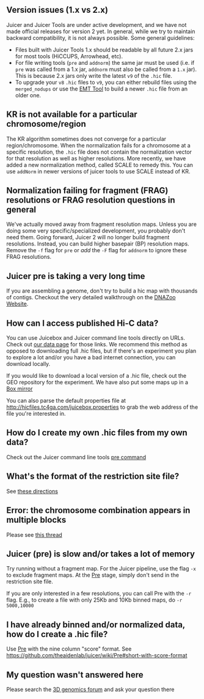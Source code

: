 ## Version issues (1.x vs 2.x)

Juicer and Juicer Tools are under active development, and we have not made official releases for version 2 yet. In general, while we try to maintain backward compatibility, it is not always possible. Some general guidelines:
* Files built with Juicer Tools 1.x should be readable by all future 2.x jars for most tools (HiCCUPS, Arrowhead, etc).
* For file writing tools (`pre` and `addnorm`) the same jar must be used (i.e. if `pre` was called from a 1.x jar, `addnorm` must also be called from a `1.x` jar). This is because 2.x jars only write the latest `v9` of the `.hic` file. 
* To upgrade your `v8` `.hic` files to `v9`, you can either rebuild files using the `merged_nodups` or use the [EMT Tool](https://github.com/sa501428/hic-emt) to build a newer `.hic` file from an older one.

## KR is not available for a particular chromosome/region

The KR algorithm sometimes does not converge for a particular region/chromosome. When the normalization fails for a chromosome at a specific resolution, the `.hic` file does not contain the normalization vector for that resolution as well as higher resolutions. More recently, we have added a new normalization method, called SCALE to remedy this. You can use `addNorm` in newer versions of juicer tools to use SCALE instead of KR.

## Normalization failing for fragment (FRAG) resolutions or FRAG resolution questions in general

We've actually moved away from fragment resolution maps. Unless you are doing some very specific/specialized development, you probably don't need them. Going forward, Juicer 2 will no longer build fragment resolutions. Instead, you can build higher basepair (BP) resolution maps. Remove the `-f` flag for `pre` or *add* the `-F` flag for `addnorm` to ignore these FRAG resolutions.

## Juicer pre is taking a very long time

If you are assembling a genome, don't try to build a hic map with thousands of contigs. Checkout the very detailed walkthrough on the [DNAZoo Website](https://www.dnazoo.org/methods).

## How can I access published Hi-C data?
You can use Juicebox and Juicer command line tools directly on URLs. Check out [our data page](http://aidenlab.org/data.html) for those links. We recommend this method as opposed to downloading full .hic files, but if there's an experiment you plan to explore a lot and/or you have a bad internet connection, you can download locally.

If you would like to download a local version of a .hic file, check out the GEO repository for the experiment. We have also put some maps up in a [Box mirror](https://bcm.app.box.com/v/aidenlab)

You can also parse the default properties file at http://hicfiles.tc4ga.com/juicebox.properties to grab the web address of the file you're interested in.

## How do I create my own .hic files from my own data?
Check out the Juicer command line tools [pre command](https://github.com/theaidenlab/juicer/wiki/Pre)

## What's the format of the restriction site file?
See [these directions](https://github.com/theaidenlab/juicer/wiki/Pre#restriction-site-file-format)

## Error: the chromosome combination appears in multiple blocks
Please see [this thread](http://www.aidenlab.org/forum.html?place=msg%2F3d-genomics%2F2w1OGHo5XdM%2FcIiHCuP_AQAJ)

## Juicer (pre) is slow and/or takes a lot of memory
Try running without a fragment map.  For the Juicer pipeline, use the flag `-x` to exclude fragment maps. At the [Pre](https://github.com/theaidenlab/juicer/wiki/Pre) stage, simply don't send in the restriction site file.

If you are only interested in a few resolutions, you can call Pre with the `-r` flag.  E.g., to create a file with only 25Kb and 10Kb binned maps, do `-r 5000,10000`

## I have already binned and/or normalized data, how do I create a .hic file?
Use [Pre](https://github.com/theaidenlab/juicer/wiki/Pre) with the nine column "score" format.  See https://github.com/theaidenlab/juicer/wiki/Pre#short-with-score-format

## My question wasn't answered here
Please search the [3D genomics forum](http://aidenlab.org/forum.html) and ask your question there



